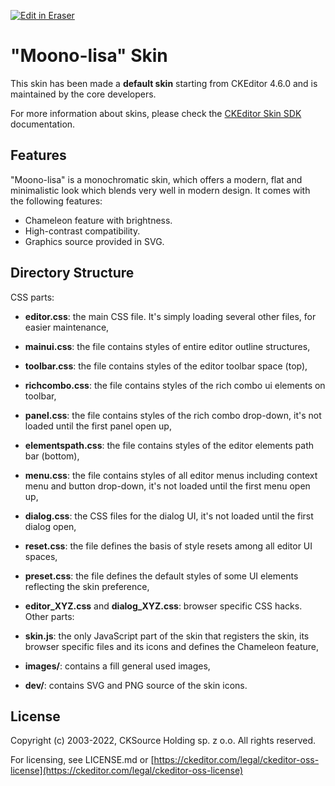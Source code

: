 <p><a target="_blank" href="https://app.eraser.io/workspace/rC9bWiTONnZHTYpZM9B0" id="edit-in-eraser-github-link"><img alt="Edit in Eraser" src="https://firebasestorage.googleapis.com/v0/b/second-petal-295822.appspot.com/o/images%2Fgithub%2FOpen%20in%20Eraser.svg?alt=media&amp;token=968381c8-a7e7-472a-8ed6-4a6626da5501"></a></p>

# "Moono-lisa" Skin
This skin has been made a **default skin** starting from CKEditor 4.6.0 and is maintained by the core developers.

For more information about skins, please check the [﻿CKEditor Skin SDK](https://ckeditor.com/docs/ckeditor4/latest/guide/skin_sdk_intro.html)
documentation.

## Features
"Moono-lisa" is a monochromatic skin, which offers a modern, flat and minimalistic look which blends very well in modern design.
It comes with the following features:

- Chameleon feature with brightness.
- High-contrast compatibility.
- Graphics source provided in SVG.
## Directory Structure
CSS parts:

- **editor.css**: the main CSS file. It's simply loading several other files, for easier maintenance,
- **mainui.css**: the file contains styles of entire editor outline structures,
- **toolbar.css**: the file contains styles of the editor toolbar space (top),
- **richcombo.css**: the file contains styles of the rich combo ui elements on toolbar,
- **panel.css**: the file contains styles of the rich combo drop-down, it's not loaded
until the first panel open up,
- **elementspath.css**: the file contains styles of the editor elements path bar (bottom),
- **menu.css**: the file contains styles of all editor menus including context menu and button drop-down,
it's not loaded until the first menu open up,
- **dialog.css**: the CSS files for the dialog UI, it's not loaded until the first dialog open,
- **reset.css**: the file defines the basis of style resets among all editor UI spaces,
- **preset.css**: the file defines the default styles of some UI elements reflecting the skin preference,
- **editor_XYZ.css** and **dialog_XYZ.css**: browser specific CSS hacks.
Other parts:

- **skin.js**: the only JavaScript part of the skin that registers the skin, its browser specific files and its icons and defines the Chameleon feature,
- **images/**: contains a fill general used images,
- **dev/**: contains SVG and PNG source of the skin icons.
## License
Copyright (c) 2003-2022, CKSource Holding sp. z o.o. All rights reserved.

For licensing, see LICENSE.md or [﻿https://ckeditor.com/legal/ckeditor-oss-license](https://ckeditor.com/legal/ckeditor-oss-license) 



<!--- Eraser file: https://app.eraser.io/workspace/rC9bWiTONnZHTYpZM9B0 --->